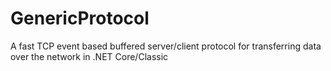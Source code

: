 # GenericProtocol
A fast TCP event based buffered server/client protocol for transferring data over the network in .NET Core/Classic
